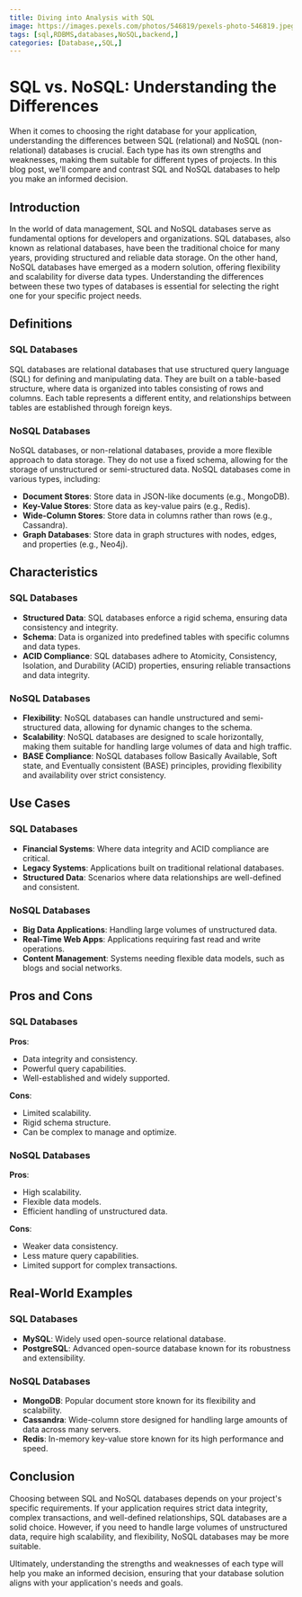 ```yaml
---
title: Diving into Analysis with SQL
image: https://images.pexels.com/photos/546819/pexels-photo-546819.jpeg?auto=compress&cs=tinysrgb&w=1260&h=750&dpr=1
tags: [sql,RDBMS,databases,NoSQL,backend,]
categories: [Database,,SQL,]
---
```


# SQL vs. NoSQL: Understanding the Differences

When it comes to choosing the right database for your application, understanding the differences between SQL (relational) and NoSQL (non-relational) databases is crucial. Each type has its own strengths and weaknesses, making them suitable for different types of projects. In this blog post, we'll compare and contrast SQL and NoSQL databases to help you make an informed decision.

## Introduction

In the world of data management, SQL and NoSQL databases serve as fundamental options for developers and organizations. SQL databases, also known as relational databases, have been the traditional choice for many years, providing structured and reliable data storage. On the other hand, NoSQL databases have emerged as a modern solution, offering flexibility and scalability for diverse data types. Understanding the differences between these two types of databases is essential for selecting the right one for your specific project needs.

## Definitions

### SQL Databases

SQL databases are relational databases that use structured query language (SQL) for defining and manipulating data. They are built on a table-based structure, where data is organized into tables consisting of rows and columns. Each table represents a different entity, and relationships between tables are established through foreign keys.

### NoSQL Databases

NoSQL databases, or non-relational databases, provide a more flexible approach to data storage. They do not use a fixed schema, allowing for the storage of unstructured or semi-structured data. NoSQL databases come in various types, including:

- **Document Stores**: Store data in JSON-like documents (e.g., MongoDB).
- **Key-Value Stores**: Store data as key-value pairs (e.g., Redis).
- **Wide-Column Stores**: Store data in columns rather than rows (e.g., Cassandra).
- **Graph Databases**: Store data in graph structures with nodes, edges, and properties (e.g., Neo4j).

## Characteristics

### SQL Databases

- **Structured Data**: SQL databases enforce a rigid schema, ensuring data consistency and integrity.
- **Schema**: Data is organized into predefined tables with specific columns and data types.
- **ACID Compliance**: SQL databases adhere to Atomicity, Consistency, Isolation, and Durability (ACID) properties, ensuring reliable transactions and data integrity.

### NoSQL Databases

- **Flexibility**: NoSQL databases can handle unstructured and semi-structured data, allowing for dynamic changes to the schema.
- **Scalability**: NoSQL databases are designed to scale horizontally, making them suitable for handling large volumes of data and high traffic.
- **BASE Compliance**: NoSQL databases follow Basically Available, Soft state, and Eventually consistent (BASE) principles, providing flexibility and availability over strict consistency.

## Use Cases

### SQL Databases

- **Financial Systems**: Where data integrity and ACID compliance are critical.
- **Legacy Systems**: Applications built on traditional relational databases.
- **Structured Data**: Scenarios where data relationships are well-defined and consistent.

### NoSQL Databases

- **Big Data Applications**: Handling large volumes of unstructured data.
- **Real-Time Web Apps**: Applications requiring fast read and write operations.
- **Content Management**: Systems needing flexible data models, such as blogs and social networks.

## Pros and Cons

### SQL Databases

**Pros**:
- Data integrity and consistency.
- Powerful query capabilities.
- Well-established and widely supported.

**Cons**:
- Limited scalability.
- Rigid schema structure.
- Can be complex to manage and optimize.

### NoSQL Databases

**Pros**:
- High scalability.
- Flexible data models.
- Efficient handling of unstructured data.

**Cons**:
- Weaker data consistency.
- Less mature query capabilities.
- Limited support for complex transactions.

## Real-World Examples

### SQL Databases

- **MySQL**: Widely used open-source relational database.
- **PostgreSQL**: Advanced open-source database known for its robustness and extensibility.

### NoSQL Databases

- **MongoDB**: Popular document store known for its flexibility and scalability.
- **Cassandra**: Wide-column store designed for handling large amounts of data across many servers.
- **Redis**: In-memory key-value store known for its high performance and speed.

## Conclusion

Choosing between SQL and NoSQL databases depends on your project's specific requirements. If your application requires strict data integrity, complex transactions, and well-defined relationships, SQL databases are a solid choice. However, if you need to handle large volumes of unstructured data, require high scalability, and flexibility, NoSQL databases may be more suitable.

Ultimately, understanding the strengths and weaknesses of each type will help you make an informed decision, ensuring that your database solution aligns with your application's needs and goals.